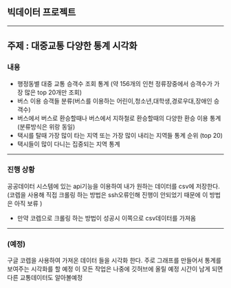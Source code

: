 ## 빅데이터 프로젝트
---
## 주제 : 대중교통 다양한 통계 시각화
### 내용
- 행정동별 대중 교통 승객수 조회 통계 (약 156개의 인천 정류장중에서 승객수가 가장 많은 top 20개만 조회)
- 버스 이용 승객들 분류(버스를 이용하는 어린이,청소년,대학생,경로우대,장애인 승객수)
- 버스에서 버스로 환승할때나 버스에서 지하철로 환승할때의 다양한 환승 이용 통계(분류방식은 위랑 동일)
- 택시를 탈때 가장 많이 타는 지역 또는 가장 많이 내리는 지역들 통계 순위 (top 20)
- 택시들이 많이 다니는 집중되는 지역 통계

---
### 진행 상황
공공데이터 시스템에 있는 api기능을 이용하여 내가 원하는 데이터를 csv에 저장한다.
(코렙을 사용해 직접 크롤링 하는 방법은 ssh오류인해 진행이 안되었기 때문에 이 방법은 아직 보류 )
* 만약 코렙으로 크롤링 하는 방법이 성공시 이쪽으로 csv데이터를 가져옴
---
### (예정)
구글 코렙을 사용하여 가져온 데이터 들을 시각화 한다.
주로 그래프를 만들어서 통계를 보여주는 시각화를 할 예정
이 모든 작업은 나중에 깃허브에 올릴 예정
시간이 남게 되면 다른 교통데이터도 알아볼예정

